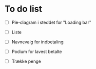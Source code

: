 # To do list
- [ ] Pie-diagram i steddet for "Loading bar" 
- [ ] Liste
- [ ] Navnevalg for indbetaling
- [ ] Podium for lavest betalte
- [ ] Trække penge

